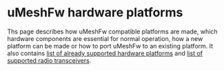 uMeshFw hardware platforms
=====================================



Ths page describes how uMeshFw compatible platforms are made, which hardware
components are essential for normal operation, how a new platform can be made
or how to port uMeshFw to an existing platform. It also contains
[list of already supported hardware platforms](supported.md) and
[list of supported radio transceivers](radio.md).


